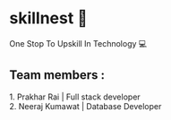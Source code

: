 # skillnest 📝
One Stop To Upskill In Technology 💻

<h2>Team members :</h2>
1. Prakhar Rai | Full stack developer
<br />
2. Neeraj Kumawat | Database Developer
